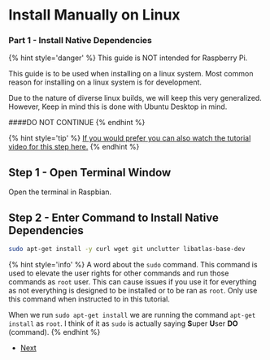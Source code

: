 # Install Manually on Linux
### Part 1 - Install Native Dependencies

{% hint style='danger' %}
This guide is NOT intended for Raspberry Pi.

This guide is to be used when installing on a linux system. Most common reason for installing on a linux system is for development.

Due to the nature of diverse linux builds, we will keep this very generalized. However, Keep in mind this is done with Ubuntu Desktop in mind. 

####DO NOT CONTINUE
{% endhint %}

{% hint style='tip' %}
[If you would prefer you can also watch the tutorial video for this step here.](#)
{% endhint %}

## Step 1 - Open Terminal Window
Open the terminal in Raspbian. 

## Step 2 - Enter Command to Install Native Dependencies
```bash
sudo apt-get install -y curl wget git unclutter libatlas-base-dev
```
{% hint style='info' %}
A word about the `sudo` command. This command is used to elevate the user rights for other commands and run those commands as `root` user. This can cause issues if you use it for everything as not everything is designed to be installed or to be ran as `root`. Only use this command when instructed to in this tutorial.

When we run `sudo apt-get install` we are running the command `apt-get install` as `root`. I think of it as `sudo` is actually saying **S**uper **U**ser **DO** (command). 
{% endhint %}


<ul class="pager">
  <li class="next"><a href="Part-2.html">Next</a></li>
</ul>